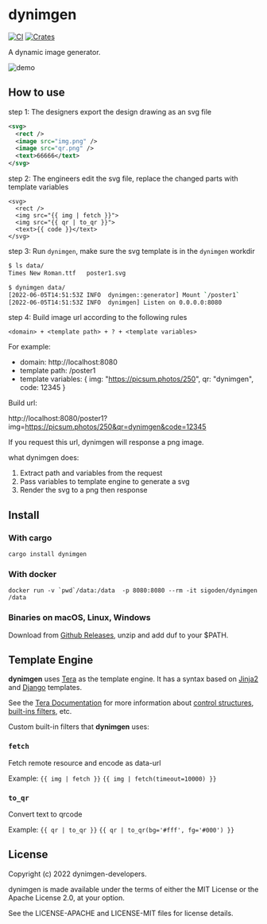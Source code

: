 # dynimgen

[![CI](https://github.com/sigoden/dynimgen/actions/workflows/ci.yaml/badge.svg)](https://github.com/sigoden/dynimgen/actions/workflows/ci.yaml)
[![Crates](https://img.shields.io/crates/v/dynimgen.svg)](https://crates.io/crates/dynimgen)

 A dynamic image generator.

![demo](https://user-images.githubusercontent.com/4012553/172307949-8e739dcd-e322-44d7-8f29-6dd9aec87d71.gif)

## How to use


step 1: The designers export the design drawing as an svg file

```svg
<svg>
  <rect />
  <image src="img.png" /> 
  <image src="qr.png" />
  <text>66666</text>
</svg>
```

step 2: The engineers edit the svg file, replace the changed parts with template variables

```
<svg>
  <rect />
  <img src="{{ img | fetch }}">
  <img src="{{ qr | to_qr }}">
  <text>{{ code }}</text>
</svg>
```

step 3: Run `dynimgen`, make sure the svg template is in the `dynimgen` workdir

```sh
$ ls data/
Times New Roman.ttf   poster1.svg

$ dynimgen data/
[2022-06-05T14:51:53Z INFO  dynimgen::generator] Mount `/poster1`
[2022-06-05T14:51:53Z INFO  dynimgen] Listen on 0.0.0.0:8080
```

step 4: Build image url according to the following rules

```
<domain> + <template path> + ? + <template variables>
```

For example:

- domain: http://localhost:8080
- template path: /poster1
- template variables: { img: "https://picsum.photos/250", qr: "dynimgen", code: 12345 }

Build url:

http://localhost:8080/poster1?img=https://picsum.photos/250&qr=dynimgen&code=12345

If you request this url, dynimgen will response a png image.

what dynimgen does:

1. Extract path and variables from the request
2. Pass variables to template engine to generate a svg
3. Render the svg to a png then response

## Install

### With cargo

```
cargo install dynimgen
```

### With docker

```
docker run -v `pwd`/data:/data  -p 8080:8080 --rm -it sigoden/dynimgen /data
```

### Binaries on macOS, Linux, Windows

Download from [Github Releases](https://github.com/sigoden/dynimgen/releases), unzip and add duf to your $PATH.

## Template Engine

**dynimgen** uses [Tera](https://github.com/Keats/tera) as the template engine. It has a syntax based on [Jinja2](http://jinja.pocoo.org/) and [Django](https://docs.djangoproject.com/en/3.1/topics/templates/) templates.

See the [Tera Documentation](https://tera.netlify.app/docs/#templates) for more information about [control structures](https://tera.netlify.app/docs/#control-structures), [built-ins filters](https://tera.netlify.app/docs/#built-ins), etc.


Custom built-in filters that **dynimgen** uses:

### `fetch`

Fetch remote resource and encode as data-url

Example: `{{ img | fetch }}` `{{ img | fetch(timeout=10000) }}`  

### `to_qr`

Convert text to qrcode

Example: `{{ qr | to_qr }}`  `{{ qr | to_qr(bg='#fff', fg='#000') }}` 

## License

Copyright (c) 2022 dynimgen-developers.

dynimgen is made available under the terms of either the MIT License or the Apache License 2.0, at your option.

See the LICENSE-APACHE and LICENSE-MIT files for license details.